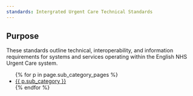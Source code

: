 ```yaml
---
standards: Intergrated Urgent Care Technical Standards
---
```

## Purpose

These standards outline technical, interoperability, and information requirements for systems and services operating within the English NHS Urgent Care system.

<!-- Snippet to include the page contents -->
<ul>
  {% for p in page.sub_category_pages %}
      <li><a href="{{ p.url }}">{{ p.sub_category }}</a></li>
  {% endfor %}
</ul>